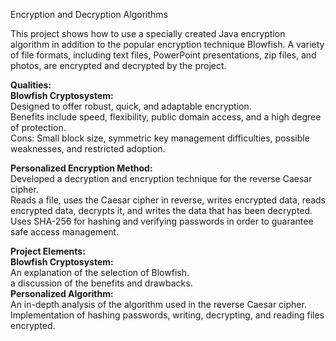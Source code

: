 Encryption and Decryption Algorithms  

This project shows how to use a specially created Java encryption algorithm in addition to the popular encryption technique Blowfish. A variety of file formats, including text files, PowerPoint presentations, zip files, and photos, are encrypted and decrypted by the project.  


**Qualities:**   
**Blowfish Cryptosystem:**  
Designed to offer robust, quick, and adaptable encryption.  
Benefits include speed, flexibility, public domain access, and a high degree of protection.  
Cons: Small block size, symmetric key management difficulties, possible weaknesses, and restricted adoption.  

**Personalized Encryption Method:**  
Developed a decryption and encryption technique for the reverse Caesar cipher.  
Reads a file, uses the Caesar cipher in reverse, writes encrypted data, reads encrypted data, decrypts it, and writes the data that has been decrypted.  
Uses SHA-256 for hashing and verifying passwords in order to guarantee safe access management.  

**Project Elements:**  
**Blowfish Cryptosystem:**  
An explanation of the selection of Blowfish.  
a discussion of the benefits and drawbacks.  
**Personalized Algorithm:**  
An in-depth analysis of the algorithm used in the reverse Caesar cipher.  
Implementation of hashing passwords, writing, decrypting, and reading files encrypted.  

